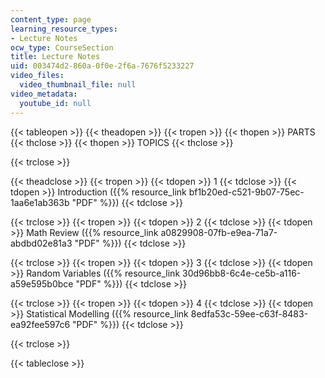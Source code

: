 ```yaml
---
content_type: page
learning_resource_types:
- Lecture Notes
ocw_type: CourseSection
title: Lecture Notes
uid: 003474d2-860a-0f0e-2f6a-7676f5233227
video_files:
  video_thumbnail_file: null
video_metadata:
  youtube_id: null
---
```


{{< tableopen >}}
{{< theadopen >}}
{{< tropen >}}
{{< thopen >}}
PARTS
{{< thclose >}}
{{< thopen >}}
TOPICS
{{< thclose >}}

{{< trclose >}}

{{< theadclose >}}
{{< tropen >}}
{{< tdopen >}}
1
{{< tdclose >}}
{{< tdopen >}}
Introduction ({{% resource_link bf1b20ed-c521-9b07-75ec-1aa6e1ab363b "PDF" %}})
{{< tdclose >}}

{{< trclose >}}
{{< tropen >}}
{{< tdopen >}}
2
{{< tdclose >}}
{{< tdopen >}}
Math Review ({{% resource_link a0829908-07fb-e9ea-71a7-abdbd02e81a3 "PDF" %}})
{{< tdclose >}}

{{< trclose >}}
{{< tropen >}}
{{< tdopen >}}
3
{{< tdclose >}}
{{< tdopen >}}
Random Variables ({{% resource_link 30d96bb8-6c4e-ce5b-a116-a59e595b0bce "PDF" %}})
{{< tdclose >}}

{{< trclose >}}
{{< tropen >}}
{{< tdopen >}}
4
{{< tdclose >}}
{{< tdopen >}}
Statistical Modelling ({{% resource_link 8edfa53c-59ee-c63f-8483-ea92fee597c6 "PDF" %}})
{{< tdclose >}}

{{< trclose >}}

{{< tableclose >}}
